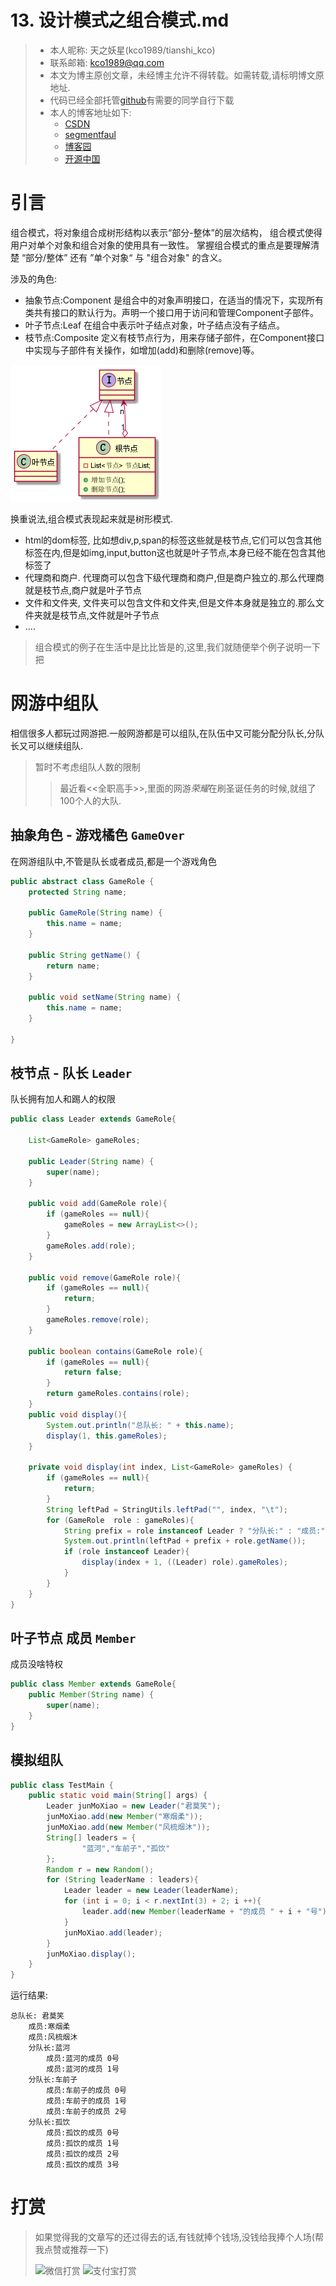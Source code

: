 # 13. 设计模式之组合模式.md

> - 本人昵称: 天之妖星(kco1989/tianshi_kco)
> - 联系邮箱: <kco1989@qq.com>
> - 本文为博主原创文章，未经博主允许不得转载。如需转载,请标明博文原地址.
> - 代码已经全部托管[github](https://github.com/kco1989/examples)有需要的同学自行下载
> - 本人的博客地址如下:
>   - [CSDN](http://blog.csdn.net/tianshi_kco)
>   - [segmentfaul](https://segmentfault.com/u/kco1989)
>   - [博客园](http://www.cnblogs.com/k大co1989/)
>   - [开源中国](https://my.oschina.net/kco1989/blog)
>

# 引言
组合模式，将对象组合成树形结构以表示“部分-整体”的层次结构，
组合模式使得用户对单个对象和组合对象的使用具有一致性。
掌握组合模式的重点是要理解清楚 “部分/整体” 还有 ”单个对象“ 与 "组合对象" 的含义。

涉及的角色:
- 抽象节点:Component 是组合中的对象声明接口，在适当的情况下，实现所有类共有接口的默认行为。声明一个接口用于访问和管理Component子部件。
- 叶子节点:Leaf 在组合中表示叶子结点对象，叶子结点没有子结点。
- 枝节点:Composite 定义有枝节点行为，用来存储子部件，在Component接口中实现与子部件有关操作，如增加(add)和删除(remove)等。

![组合模式1.png](组合模式1.png)

换重说法,组合模式表现起来就是树形模式.
- html的dom标签, 比如想div,p,span的标签这些就是枝节点,它们可以包含其他标签在内,但是如img,input,button这也就是叶子节点,本身已经不能在包含其他标签了
- 代理商和商户. 代理商可以包含下级代理商和商户,但是商户独立的.那么代理商就是枝节点,商户就是叶子节点
- 文件和文件夹, 文件夹可以包含文件和文件夹,但是文件本身就是独立的.那么文件夹就是枝节点,文件就是叶子节点
- ....

> 组合模式的例子在生活中是比比皆是的,这里,我们就随便举个例子说明一下把

# 网游中组队
相信很多人都玩过网游把.一般网游都是可以组队,在队伍中又可能分配分队长,分队长又可以继续组队.
> 暂时不考虑组队人数的限制
>> 最近看<<全职高手>>,里面的网游*荣耀*在刷圣诞任务的时候,就组了100个人的大队.

## 抽象角色 - 游戏橘色 `GameOver`
在网游组队中,不管是队长或者成员,都是一个游戏角色

```java
public abstract class GameRole {
    protected String name;

    public GameRole(String name) {
        this.name = name;
    }

    public String getName() {
        return name;
    }

    public void setName(String name) {
        this.name = name;
    }

}
```

## 枝节点 - 队长 `Leader`
队长拥有加人和踢人的权限

```java
public class Leader extends GameRole{

    List<GameRole> gameRoles;

    public Leader(String name) {
        super(name);
    }

    public void add(GameRole role){
        if (gameRoles == null){
            gameRoles = new ArrayList<>();
        }
        gameRoles.add(role);
    }

    public void remove(GameRole role){
        if (gameRoles == null){
            return;
        }
        gameRoles.remove(role);
    }

    public boolean contains(GameRole role){
        if (gameRoles == null){
            return false;
        }
        return gameRoles.contains(role);
    }
    public void display(){
        System.out.println("总队长: " + this.name);
        display(1, this.gameRoles);
    }

    private void display(int index, List<GameRole> gameRoles) {
        if (gameRoles == null){
            return;
        }
        String leftPad = StringUtils.leftPad("", index, "\t");
        for (GameRole  role : gameRoles){
            String prefix = role instanceof Leader ? "分队长:" : "成员:";
            System.out.println(leftPad + prefix + role.getName());
            if (role instanceof Leader){
                display(index + 1, ((Leader) role).gameRoles);
            }
        }
    }
}
```

## 叶子节点 成员 `Member`
成员没啥特权

```java
public class Member extends GameRole{
    public Member(String name) {
        super(name);
    }
}
```

## 模拟组队

```java
public class TestMain {
    public static void main(String[] args) {
        Leader junMoXiao = new Leader("君莫笑");
        junMoXiao.add(new Member("寒烟柔"));
        junMoXiao.add(new Member("风梳烟沐"));
        String[] leaders = {
                "蓝河","车前子","孤饮"
        };
        Random r = new Random();
        for (String leaderName : leaders){
            Leader leader = new Leader(leaderName);
            for (int i = 0; i < r.nextInt(3) + 2; i ++){
                leader.add(new Member(leaderName + "的成员 " + i + "号"));
            }
            junMoXiao.add(leader);
        }
        junMoXiao.display();
    }
}
```

运行结果:
```
总队长: 君莫笑
	成员:寒烟柔
	成员:风梳烟沐
	分队长:蓝河
		成员:蓝河的成员 0号
		成员:蓝河的成员 1号
	分队长:车前子
		成员:车前子的成员 0号
		成员:车前子的成员 1号
		成员:车前子的成员 2号
	分队长:孤饮
		成员:孤饮的成员 0号
		成员:孤饮的成员 1号
		成员:孤饮的成员 2号
		成员:孤饮的成员 3号
```

# 打赏
>如果觉得我的文章写的还过得去的话,有钱就捧个钱场,没钱给我捧个人场(帮我点赞或推荐一下)
>
>![微信打赏](http://img.blog.csdn.net/20170508085654037?watermark/2/text/aHR0cDovL2Jsb2cuY3Nkbi5uZXQvdGlhbnNoaV9rY28=/font/5a6L5L2T/fontsize/400/fill/I0JBQkFCMA==/dissolve/70/gravity/SouthEast)
>![支付宝打赏](http://img.blog.csdn.net/20170508085710334?watermark/2/text/aHR0cDovL2Jsb2cuY3Nkbi5uZXQvdGlhbnNoaV9rY28=/font/5a6L5L2T/fontsize/400/fill/I0JBQkFCMA==/dissolve/70/gravity/SouthEast)
